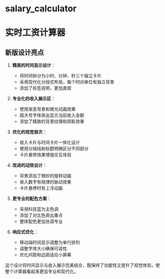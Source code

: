 # salary_calculator
# 实时工资计算器
## 新版设计亮点

1. **精美的时间显示设计**：
   - 将时间拆分为小时、分钟、秒三个独立卡片
   - 采用现代化分段式布局，每个时间单位有独立背景
   - 添加了标签说明，更加直观

2. **专业化的收入展示区**：
   - 使用渐变背景和微光动画效果
   - 超大号字体突出显示当前收入金额
   - 添加了精致的背景纹理和阴影效果

3. **优化的视觉层次**：
   - 收入卡片与时间卡片一体化设计
   - 使用分隔线和标题明确区分不同部分
   - 卡片悬停效果增强交互体验

4. **改进的动效设计**：
   - 背景添加了微妙的旋转动画
   - 收入数字有规律的脉动效果
   - 卡片悬停时有上浮动画

5. **更专业的配色方案**：
   - 采用科技蓝为主色调
   - 添加了对比色突出重点
   - 整体配色更加协调专业

6. **响应式优化**：
   - 移动端时间显示调整为单行排列
   - 调整字体大小确保可读性
   - 优化间距和边距适应小屏幕

这个设计将时间显示与收入展示完美结合，既保持了功能性又提升了视觉体验，使整个计算器看起来更加专业和现代化。
